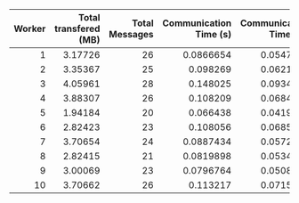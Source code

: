|   Worker |   Total transfered (MB) |   Total Messages |   Communication Time (s) |   Communication Time (%) |   Work Time (s) |   Work Time (%) |   Other Time (s) |   Other Time (%) |
|---------:|------------------------:|-----------------:|-------------------------:|-------------------------:|----------------:|----------------:|-----------------:|-----------------:|
|        1 |                 3.17726 |               26 |                0.0866654 |                0.0547539 |         92.8724 |         58.6754 |          65.3225 |          41.2698 |
|        2 |                 3.35367 |               25 |                0.098269  |                0.0621666 |        114.367  |         72.3502 |          43.6088 |          27.5876 |
|        3 |                 4.05961 |               28 |                0.148025  |                0.0934661 |        109.881  |         69.3812 |          48.3437 |          30.5253 |
|        4 |                 3.88307 |               26 |                0.108209  |                0.0684648 |        116.429  |         73.6656 |          41.5134 |          26.2659 |
|        5 |                 1.94184 |               20 |                0.066438  |                0.0419573 |         74.8291 |         47.2565 |          83.4511 |          52.7015 |
|        6 |                 2.82423 |               23 |                0.108056  |                0.0685165 |         95.6683 |         60.6616 |          61.9318 |          39.2699 |
|        7 |                 3.70654 |               24 |                0.0887434 |                0.0572422 |        105.184  |         67.8469 |          49.7587 |          32.0959 |
|        8 |                 2.82415 |               21 |                0.0819898 |                0.0534569 |         90.8242 |         59.217  |          62.4691 |          40.7296 |
|        9 |                 3.00069 |               23 |                0.0796764 |                0.0508253 |        101.647  |         64.8405 |          55.0383 |          35.1087 |
|       10 |                 3.70662 |               26 |                0.113217  |                0.0715881 |        120.16   |         75.9786 |          37.8767 |          23.9498 |